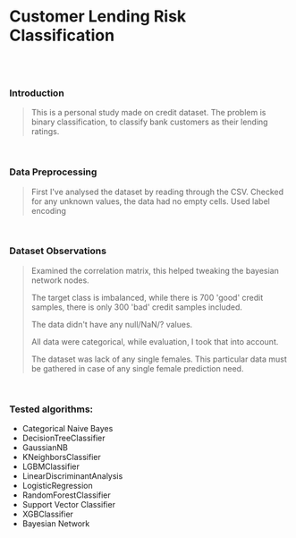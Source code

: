 # Customer Lending Risk Classification

<br>
<br>

### Introduction

>This is a personal study made on credit dataset.
>The problem is binary classification, to classify bank customers as their lending ratings.

<br>

### Data Preprocessing
>First I've analysed the dataset by reading through the CSV.
>Checked for any unknown values, the data had no empty cells.
>Used label encoding

<br>

### Dataset Observations
>Examined the correlation matrix, this helped tweaking the bayesian network nodes.
>
>The target class is imbalanced, while there is 700 'good' credit samples,
>there is only 300 'bad' credit samples included.
>
>The data didn't have any null/NaN/? values.
>
>All data were categorical, while evaluation, I took that into account.
>
>The dataset was lack of any single females. This particular data must be gathered
>in case of any single female prediction need.

<br>

### Tested algorithms:
<ul>
<li> Categorical Naive Bayes </li> 
<li> DecisionTreeClassifier </li>
<li> GaussianNB </li>
<li> KNeighborsClassifier </li>
<li> LGBMClassifier </li>
<li> LinearDiscriminantAnalysis </li>
<li> LogisticRegression </li>
<li> RandomForestClassifier </li>
<li> Support Vector Classifier
<li> XGBClassifier </li>
<li> Bayesian  Network </li>
</ul>
